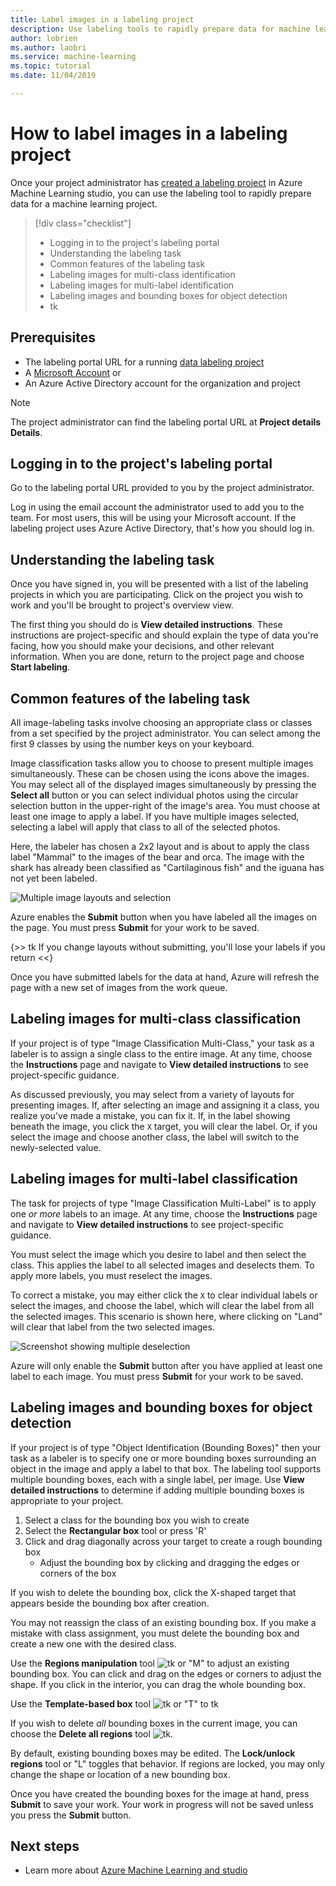 ```yaml
---
title: Label images in a labeling project
description: Use labeling tools to rapidly prepare data for machine learning.
author: lobrien
ms.author: laobri
ms.service: machine-learning
ms.topic: tutorial
ms.date: 11/04/2019

---
```


# How to label images in a labeling project

Once your project administrator has [created a labeling project](how-to-create-labeling-projects.md) in Azure Machine Learning studio, you can use the labeling tool to rapidly prepare data for a machine learning project. 

> [!div class="checklist"]
> * Logging in to the project's labeling portal 
> * Understanding the labeling task
> * Common features of the labeling task
> * Labeling images for multi-class identification
> * Labeling images for multi-label identification
> * Labeling images and bounding boxes for object detection
> * tk

## Prerequisites

* The labeling portal URL for a running [data labeling project](how-to-create-labeling-projects.md)
* A [Microsoft Account](https://account.microsoft.com/account) or
* An Azure Active Directory account for the organization and project

> [!Note]
> The project administrator can find the labeling portal URL at **Project details** **Details**. 

## Logging in to the project's labeling portal

Go to the labeling portal URL provided to you by the project administrator. 

Log in using the email account the administrator used to add you to the team. For most users, this will be using your Microsoft account. If the labeling project uses Azure Active Directory, that's how you should log in. 

## Understanding the labeling task

Once you have signed in, you will be presented with a list of the labeling projects in which you are participating. Click on the project you wish to work and you'll be brought to project's overview view. 

The first thing you should do is **View detailed instructions**. These instructions are project-specific and should explain the type of data you're facing, how you should make your decisions, and other relevant information. When you are done, return to the project page and choose **Start labeling**.

## Common features of the labeling task

All image-labeling tasks involve choosing an appropriate class or classes from a set specified by the project administrator. You can select among the first 9 classes by using the number keys on your keyboard.  

Image classification tasks allow you to choose to present multiple images simultaneously. These can be chosen using the icons above the images. You may select all of the displayed images simultaneously by pressing the **Select all** button or you can select individual photos using the circular selection button in the upper-right of the image's area. You must choose at least one image to apply a label. If you have multiple images selected, selecting a label will apply that class to all of the selected photos.

Here, the labeler has chosen a 2x2 layout and is about to apply the class label "Mammal" to the images of the bear and orca. The image with the shark has already been classified as "Cartilaginous fish" and the iguana has not yet been labeled.

![Multiple image layouts and selection](tk)

Azure enables the **Submit** button when you have labeled all the images on the page. You must press **Submit** for your work to be saved. 

{>> tk If you change layouts without submitting, you'll lose your labels if you return <<}

Once you have submitted labels for the data at hand, Azure will refresh the page with a new set of images from the work queue.  

## Labeling images for multi-class classification

If your project is of type "Image Classification Multi-Class," your task as a labeler is to assign a single class to the entire image. At any time, choose the **Instructions** page and navigate to **View detailed instructions** to see project-specific guidance. 

As discussed previously, you may select from a variety of layouts for presenting images. If, after selecting an image and assigning it a class, you realize you've made a mistake, you can fix it. If, in the label showing beneath the image, you click the `X` target, you will clear the label. Or, if you select the image and choose another class, the label will switch to the newly-selected value.

## Labeling images for multi-label classification

The task for projects of type "Image Classification Multi-Label" is to apply one _or more_ labels to an image. At any time, choose the **Instructions** page and navigate to **View detailed instructions** to see project-specific guidance. 

You must select the image which you desire to label and then select the class. This applies the label to all selected images and deselects them. To apply more labels, you must reselect the images. 

To correct a mistake, you may either click the `X` to clear individual labels or select the images, and choose the label, which will clear the label from all the selected images. This scenario is shown here, where clicking on "Land" will clear that label from the two selected images.

![Screenshot showing multiple deselection](tk)

Azure will only enable the **Submit** button after you have applied at least one label to each image. You must press **Submit** for your work to be saved.

## Labeling images and bounding boxes for object detection

If your project is of type "Object Identification (Bounding Boxes)" then your task as a labeler is to specify one or more bounding boxes surrounding an object in the image and apply a label to that box. The labeling tool supports multiple bounding boxes, each with a single label, per image. Use **View detailed instructions** to determine if adding multiple bounding boxes is appropriate to your project.

1. Select a class for the bounding box you wish to create
1. Select the **Rectangular box** tool or press 'R' 
1. Click and drag diagonally across your target to create a rough bounding box
    * Adjust the bounding box by clicking and dragging the edges or corners of the box

If you wish to delete the bounding box, click the X-shaped target that appears beside the bounding box after creation.

You may not reassign the class of an existing bounding box. If you make a mistake with class assignment, you must delete the bounding box and create a new one with the desired class.

Use the **Regions manipulation** tool ![tk](tk) or "M" to adjust an existing bounding box. You can click and drag on the edges or corners to adjust the shape. If you click in the interior, you can drag the whole bounding box. 

Use the **Template-based box** tool ![tk](tk) or "T" to tk

If you wish to delete _all_ bounding boxes in the current image, you can choose the **Delete all regions** tool ![tk](tk). 

By default, existing bounding boxes may be edited. The **Lock/unlock regions** tool or "L" toggles that behavior. If regions are locked, you may only change the shape or location of a new bounding box.

Once you have created the bounding boxes for the image at hand, press **Submit** to save your work. Your work in progress will not be saved unless you press the **Submit** button. 

## Next steps

* Learn more about [Azure Machine Learning and studio](../compare-azure-ml-to-studio-classic.md)